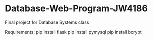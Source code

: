 # Database-Web-Program-JW4186
 Final project for Database Systems class

Requirements:
    pip install flask
    pip install pymysql
    pip install bcrypt
